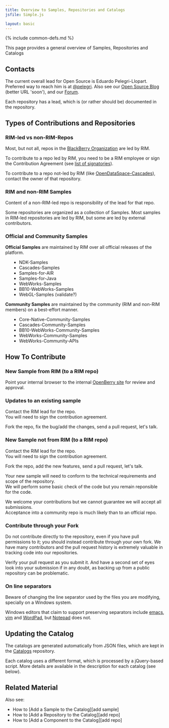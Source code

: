 ```yaml
---
title: Overview to Samples, Repositories and Catalogs
jsfile: Simple.js

layout: basic
---
```

{% include common-defs.md %}

This page provides a general overview of Samples, Repositories and Catalogs

## Contacts

The current overall lead for Open Source is Eduardo Pelegri-Llopart.
Preferred way to reach him is at [@pelegri](http://twitter.com/pelegri).
Also see our
[Open Source Blog](http://openbbnews.wordpress.com) (better URL 'soon'),
and our [Forum](http://supportforums.blackberry.com/t5/General-Open-Source-Topics/bd-p/gost).

Each repository has a lead, which is (or rather should be) documented in the repository.

## Types of Contributions and Repositories

### RIM-led vs non-RIM-Repos

Most, but not all, repos in the [BlackBerry Organization](http://github.com/blackberry) are led
by RIM.

To contribute to a repo led by RIM, you need to be a RIM employee or
sign the
Contribution Agreement (see [list of signatories](http://blackberry.github.com/approvedSignatories.html)).

To contribute to a repo not-led by RIM
(like [OpenDataSpace-Cascades](https://github.com/blackberry/opendataspace-cascades)),
contact the owner of that repository.

### RIM and non-RIM Samples

Content of a non-RIM-led repo is responsibility of the lead for that repo.

Some repositories are organized as a collection of Samples.
Most samples in RIM-led repositories are led by RIM,
but some are led by external contributors.

### Official and Community Samples

**Official Samples** are maintained by RIM over all official releases of the platform.

<div style="margin-left:10px; margin-top:10px;" class="collapsable" clabel="Show Repos" elabel="Repos">
</div>
<div style="margin-top: 2px; margin-left:20px;">
<ul>
<li>NDK-Samples</li>
<li>Cascades-Samples</li>
<li>Samples-for-AIR</li>
<li>Samples-for-Java</li>
<li>WebWorks-Samples</li>
<li>BB10-WebWorks-Samples</li>
<li>WebGL-Samples (validate?)</li>
</ul>
</div>

**Community Samples** are maintained by the community (RIM and non-RIM members) on a best-effort
manner.

<div style="margin-left:10px; margin-top:10px;" class="collapsable" clabel="Show Repos" elabel="Repos">
</div>
<div style="margin-top: 2px; margin-left:20px;">
<ul>
<li>Core-Native-Community-Samples</li>
<li>Cascades-Community-Samples</li>
<li>BB10-WebWorks-Community-Samples</li>
<li>WebWorks-Community-Samples</li>
<li>WebWorks-Community-APIs</li>
</ul>
</div>

## How To Contribute

### New Sample from RIM (to a RIM repo)

Point your internal browser to the internal [OpenBerry site](http://go/openberry) for review and approval.

### Updates to an existing sample

Contact the RIM lead for the repo.  
You will need to sign the contribution agreement.   

Fork the repo, fix the bug/add the changes, send a pull request, let's talk.   

### New Sample not from RIM (to a RIM repo)

Contact the RIM lead for the repo.  
You will need to sign the contribution agreement.   

Fork the repo, add the new features, send a pull request, let's talk.   

Your new sample will need to conform to the technical requirements and scope of the repository.  
We will perform some basic check of the code but you remain reponsible for the code.  

We welcome your contributions but we cannot guarantee we will accept all submissions.  
Acceptance into a community repo is much likely than to an official repo.

<a id="forking"><!-- --></a>
### Contribute through your Fork

Do not contribute directly to the repository, even if you have pull permissions to it;
you should instead contribute through your own fork.  We have many contributors and the
pull request history is extremely valuable in tracking code into our repositories.

Verify your pull request as you submit it.  And have a second set of eyes look into your
submission if in any doubt, as backing up from a public repository can be problematic.

<a id="separators"><!-- --></a>
### On line separators

Beware of changing the line separator used by the files you are modifying,
specially on a Windows system.

Windows editors that claim to support preserving separators include
[emacs](http://www.gnu.org/software/emacs/),
[vim](http://www.vim.org/download.php) and
[WordPad](http://en.wikipedia.org/wiki/WordPad),
but [Notepad][4] does not.

[4]: <http://en.wikipedia.org/wiki/Notepad_(software)> "Notepad software"

## Updating the Catalog

The catalogs are generated automatically from JSON files, which are kept in the
[Catalogs](http://github.com/blackberry/Catalogs) repository.

Each catalog uses a different format, which is processed by a jQuery-based script.
More details are available in the description for each catalog (see below).

## Related Material

Also see:
* How to [Add a Sample to the Catalog][add sample]
* How to [Add a Repository to the Catalog][add repo]
* How to [Add a Component to the Catalog][add repo]


